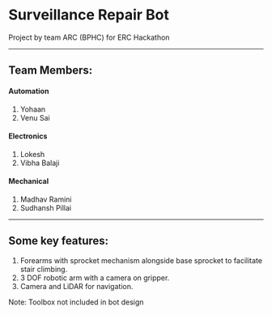# Surveillance Repair Bot

Project by team ARC (BPHC) for ERC Hackathon

---

## Team Members:
#### Automation
1. Yohaan
2. Venu Sai
#### Electronics
1. Lokesh
2. Vibha Balaji
#### Mechanical
1. Madhav Ramini
2. Sudhansh Pillai
---

## Some key features:
1. Forearms with sprocket mechanism alongside base sprocket to facilitate stair climbing.
2. 3 DOF robotic arm with a camera on gripper.
3. Camera and LiDAR for navigation.

Note: Toolbox not included in bot design
